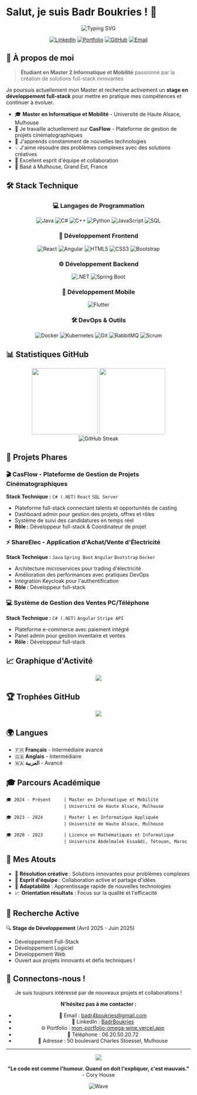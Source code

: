 # Salut, je suis Badr Boukries ! 👋

<div align="center">
  <img src="https://readme-typing-svg.herokuapp.com?font=Fira+Code&size=28&duration=4000&pause=1000&color=00D8FF&center=true&vCenter=true&width=600&lines=Développeur+Full-Stack+🚀;Master+en+Informatique+🎓;Résolveur+de+problèmes+💡;Toujours+en+apprentissage+🌱" alt="Typing SVG" />
</div>

<div align="center">
  
  [![LinkedIn](https://img.shields.io/badge/LinkedIn-0077B5?style=for-the-badge&logo=linkedin&logoColor=white)](https://www.linkedin.com/in/BadrBoukries)
  [![Portfolio](https://img.shields.io/badge/Portfolio-FF5722?style=for-the-badge&logo=todoist&logoColor=white)](https://mon-portfolio-omega-wine.vercel.app)
  [![GitHub](https://img.shields.io/badge/GitHub-100000?style=for-the-badge&logo=github&logoColor=white)](https://github.com/Badr8Boukries)
  [![Email](https://img.shields.io/badge/Gmail-D14836?style=for-the-badge&logo=gmail&logoColor=white)](mailto:badr4boukries@gmail.com)
  
</div>

## 🚀 À propos de moi

> **Étudiant en Master 2 Informatique et Mobilité** passionné par la création de solutions full-stack innovantes

Je poursuis actuellement mon Master et recherche activement un **stage en développement full-stack** pour mettre en pratique mes compétences et continuer à évoluer.

- 🎓 **Master en Informatique et Mobilité** - Université de Haute Alsace, Mulhouse
- 🔭 Je travaille actuellement sur **CasFlow** - Plateforme de gestion de projets cinématographiques
- 🌱 J'apprends constamment de nouvelles technologies
- 💡 J'aime résoudre des problèmes complexes avec des solutions créatives
- 🤝 Excellent esprit d'équipe et collaboration
- 📍 Basé à Mulhouse, Grand Est, France

## 🛠️ Stack Technique

<div align="center">

### 💻 Langages de Programmation
![Java](https://img.shields.io/badge/Java-ED8B00?style=for-the-badge&logo=openjdk&logoColor=white)
![C#](https://img.shields.io/badge/C%23-239120?style=for-the-badge&logo=c-sharp&logoColor=white)
![C++](https://img.shields.io/badge/C%2B%2B-00599C?style=for-the-badge&logo=c%2B%2B&logoColor=white)
![Python](https://img.shields.io/badge/Python-3776AB?style=for-the-badge&logo=python&logoColor=white)
![JavaScript](https://img.shields.io/badge/JavaScript-F7DF1E?style=for-the-badge&logo=javascript&logoColor=black)
![SQL](https://img.shields.io/badge/SQL-4479A1?style=for-the-badge&logo=mysql&logoColor=white)

### 🎨 Développement Frontend
![React](https://img.shields.io/badge/React-20232A?style=for-the-badge&logo=react&logoColor=61DAFB)
![Angular](https://img.shields.io/badge/Angular-DD0031?style=for-the-badge&logo=angular&logoColor=white)
![HTML5](https://img.shields.io/badge/HTML5-E34F26?style=for-the-badge&logo=html5&logoColor=white)
![CSS3](https://img.shields.io/badge/CSS3-1572B6?style=for-the-badge&logo=css3&logoColor=white)
![Bootstrap](https://img.shields.io/badge/Bootstrap-563D7C?style=for-the-badge&logo=bootstrap&logoColor=white)

### ⚙️ Développement Backend
![.NET](https://img.shields.io/badge/.NET-5C2D91?style=for-the-badge&logo=.net&logoColor=white)
![Spring Boot](https://img.shields.io/badge/Spring%20Boot-6DB33F?style=for-the-badge&logo=spring&logoColor=white)

### 📱 Développement Mobile
![Flutter](https://img.shields.io/badge/Flutter-02569B?style=for-the-badge&logo=flutter&logoColor=white)

### 🛠️ DevOps & Outils
![Docker](https://img.shields.io/badge/Docker-2496ED?style=for-the-badge&logo=docker&logoColor=white)
![Kubernetes](https://img.shields.io/badge/Kubernetes-326CE5?style=for-the-badge&logo=kubernetes&logoColor=white)
![Git](https://img.shields.io/badge/Git-F05032?style=for-the-badge&logo=git&logoColor=white)
![RabbitMQ](https://img.shields.io/badge/RabbitMQ-FF6600?style=for-the-badge&logo=rabbitmq&logoColor=white)
![Scrum](https://img.shields.io/badge/Scrum-009FDA?style=for-the-badge&logo=scrumalliance&logoColor=white)

</div>

## 📊 Statistiques GitHub

<div align="center">
  <img height="180em" src="https://github-readme-stats.vercel.app/api?username=Badr8Boukries&show_icons=true&theme=tokyonight&include_all_commits=true&count_private=true"/>
  <img height="180em" src="https://github-readme-stats.vercel.app/api/top-langs/?username=Badr8Boukries&layout=compact&langs_count=8&theme=tokyonight"/>
</div>

<div align="center">
  <img src="https://github-readme-streak-stats.herokuapp.com/?user=Badr8Boukries&theme=tokyonight" alt="GitHub Streak" />
</div>

## 🎯 Projets Phares

### 🎬 CasFlow - Plateforme de Gestion de Projets Cinématographiques
**Stack Technique :** `C# (.NET)` `React` `SQL Server`
- Plateforme full-stack connectant talents et opportunités de casting
- Dashboard admin pour gestion des projets, offres et rôles
- Système de suivi des candidatures en temps réel
- **Rôle :** Développeur full-stack & Coordinateur de projet

### ⚡ ShareElec - Application d'Achat/Vente d'Électricité
**Stack Technique :** `Java` `Spring Boot` `Angular` `Bootstrap` `Docker`
- Architecture microservices pour trading d'électricité
- Amélioration des performances avec pratiques DevOps
- Intégration Keycloak pour l'authentification
- **Rôle :** Développeur full-stack

### 💻 Système de Gestion des Ventes PC/Téléphone
**Stack Technique :** `C# (.NET)` `Angular` `Stripe API`
- Plateforme e-commerce avec paiement intégré
- Panel admin pour gestion inventaire et ventes
- **Rôle :** Développeur full-stack

## 📈 Graphique d'Activité

<div align="center">
  <img src="https://github-readme-activity-graph.vercel.app/graph?username=Badr8Boukries&theme=tokyo-night&hide_border=true" />
</div>

## 🏆 Trophées GitHub

<div align="center">
  <img src="https://github-profile-trophy.vercel.app/?username=Badr8Boukries&theme=tokyonight&no-frame=true&margin-w=15&margin-h=15&column=7" />
</div>

## 🌍 Langues

- 🇫🇷 **Français** - Intermédiaire avancé
- 🇬🇧 **Anglais** - Intermédiaire
- 🇲🇦 **العربية** - Avancé

## 🎓 Parcours Académique

```
🎓 2024 - Présent     | Master en Informatique et Mobilité
                      | Université de Haute Alsace, Mulhouse

🎓 2023 - 2024        | Master 1 en Informatique Appliquée
                      | Université de Haute Alsace, Mulhouse

🎓 2020 - 2023        | Licence en Mathématiques et Informatique
                      | Université Abdelmalek Essaâdi, Tétouan, Maroc
```

## 🎯 Mes Atouts

- 🧠 **Résolution créative** : Solutions innovantes pour problèmes complexes
- 🤝 **Esprit d'équipe** : Collaboration active et partage d'idées
- 🚀 **Adaptabilité** : Apprentissage rapide de nouvelles technologies
- 📈 **Orientation résultats** : Focus sur la qualité et l'efficacité

## 💼 Recherche Active

🔍 **Stage de Développement** (Avril 2025 - Juin 2025)
- Développement Full-Stack
- Développement Logiciel
- Développement Web
- Ouvert aux projets innovants et défis techniques !

## 🤝 Connectons-nous !

<div align="center">
  
Je suis toujours intéressé par de nouveaux projets et collaborations !

**N'hésitez pas à me contacter :**
- 📧 Email : [badr4boukries@gmail.com](mailto:badr4boukries@gmail.com)
- 💼 LinkedIn : [BadrBoukries](https://www.linkedin.com/in/BadrBoukries)
- 🌐 Portfolio : [mon-portfolio-omega-wine.vercel.app](https://mon-portfolio-omega-wine.vercel.app)
- 📱 Téléphone : 06.20.50.20.72
- 📍 Adresse : 50 boulevard Charles Stoessel, Mulhouse

</div>

---

<div align="center">
  <img src="https://komarev.com/ghpvc/?username=Badr8Boukries&color=blueviolet&style=flat-square&label=Vues+du+Profil" />
</div>

<div align="center">
  
  **"Le code est comme l'humour. Quand on doit l'expliquer, c'est mauvais."** - Cory House
  
  ![Wave](https://raw.githubusercontent.com/mayhemantt/mayhemantt/Update/svg/Bottom.svg)
  
</div>
